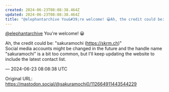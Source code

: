 ```yaml
---
created: 2024-06-23T08:08:38.464Z
updated: 2024-06-23T08:08:38.464Z
title: "@elephantarchive You&#39;re welcome! 😀Ah, the credit could be: &quot;sakuramochi[...]"
---
```


<p><span class="h-card" translate="no"><a href="https://mastodon.social/@elephantarchive" class="u-url mention">@<span>elephantarchive</span></a></span> You&#39;re welcome! 😀</p><p>Ah, the credit could be: &quot;sakuramochi (<a href="https://skrm.ch" target="_blank" rel="nofollow noopener noreferrer" translate="no"><span class="invisible">https://</span><span class="">skrm.ch</span><span class="invisible"></span></a>)&quot;<br />Social media accounts might be changed in the future and the handle name &quot;sakuramochi&quot; is a bit too common, but I&#39;ll keep updating the website to include the latest contact list.</p>

&mdash; 2024-06-23 08:08:38 UTC

Original URL: https://mastodon.social/@sakuramochi0/112664911443544229
